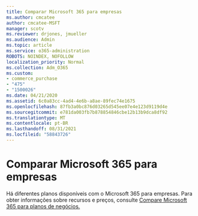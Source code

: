 ```yaml
---
title: Comparar Microsoft 365 para empresas
ms.author: cmcatee
author: cmcatee-MSFT
manager: scotv
ms.reviewer: drjones, jmueller
ms.audience: Admin
ms.topic: article
ms.service: o365-administration
ROBOTS: NOINDEX, NOFOLLOW
localization_priority: Normal
ms.collection: Adm_O365
ms.custom:
- commerce_purchase
- "475"
- "1500026"
ms.date: 04/21/2020
ms.assetid: 6c0a83cc-4ad4-4e6b-a8ae-89fec74e1675
ms.openlocfilehash: 87fb3a0bc876d03265d545ee07e4e123d9119d4e
ms.sourcegitcommit: e781da003fb7b878854846cbe12b13b9dca8df92
ms.translationtype: MT
ms.contentlocale: pt-BR
ms.lasthandoff: 08/31/2021
ms.locfileid: "58843726"
---
```

# <a name="compare-microsoft-365-for-business"></a>Comparar Microsoft 365 para empresas

Há diferentes planos disponíveis com o Microsoft 365 para empresas. Para obter informações sobre recursos e preços, consulte [Compare Microsoft 365 para planos de negócios.](https://www.microsoft.com/microsoft-365/business/compare-all-microsoft-365-business-products)  